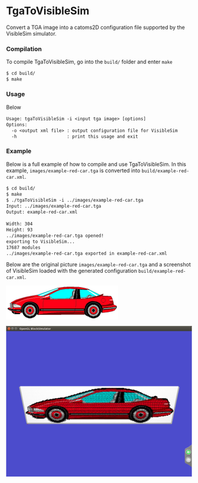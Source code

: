 # TgaToVisibleSim

Convert a TGA image into a catoms2D configuration file supported by the VisibleSim simulator.

### Compilation

To compile TgaToVisibleSim, go into the `build/` folder and enter `make`

```
$ cd build/
$ make
```

### Usage

Below 
```
Usage: tgaToVisibleSim -i <input tga image> [options]
Options:
  -o <output xml file> : output configuration file for VisibleSim
  -h                   : print this usage and exit
```

### Example

Below is a full example of how to compile and use TgaToVisibleSim. In this example, `images/example-red-car.tga` is converted into  `build/example-red-car.xml`.

```
$ cd build/
$ make
$ ./tgaToVisibleSim -i ../images/example-red-car.tga 
Input: ../images/example-red-car.tga
Output: example-red-car.xml

Width: 304
Height: 93
../images/example-red-car.tga opened!
exporting to VisibleSim...
17687 modules 
../images/example-red-car.tga exported in example-red-car.xml
```

Below are the original picture `images/example-red-car.tga` and a screenshot of VisibleSim loaded with the generated configuration `build/example-red-car.xml`.

![](images/example-red-car.png?raw=true "`images/example-red-car.tga`")

![](screenshots/example-red-car-visiblesim.png?raw=true "Screenshot of VisibleSim when loaded with the configuration file `build/example-red-car.xml`")